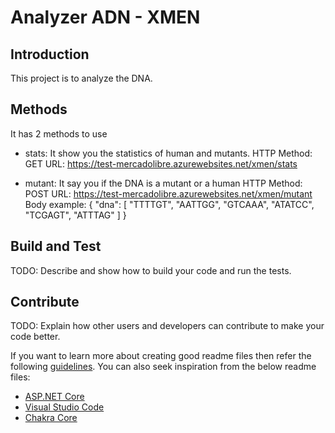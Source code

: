 # Analyzer ADN  - XMEN


## Introduction 
This project is to analyze the DNA.

## Methods
It has 2 methods to use
- stats: It show you the statistics of human and mutants.
	HTTP Method: GET
	URL: https://test-mercadolibre.azurewebsites.net/xmen/stats

- mutant: It say you if the DNA is a mutant or a human
	HTTP Method: POST
	URL: https://test-mercadolibre.azurewebsites.net/xmen/mutant
	Body example: 
	{
		"dna": [
			"TTTTGT",
			"AATTGG",
			"GTCAAA",
			"ATATCC",
			"TCGAGT",
			"ATTTAG"
		]
	}

## Build and Test
TODO: Describe and show how to build your code and run the tests. 

## Contribute
TODO: Explain how other users and developers can contribute to make your code better. 

If you want to learn more about creating good readme files then refer the following [guidelines](https://docs.microsoft.com/en-us/azure/devops/repos/git/create-a-readme?view=azure-devops). You can also seek inspiration from the below readme files:
- [ASP.NET Core](https://github.com/aspnet/Home)
- [Visual Studio Code](https://github.com/Microsoft/vscode)
- [Chakra Core](https://github.com/Microsoft/ChakraCore)
